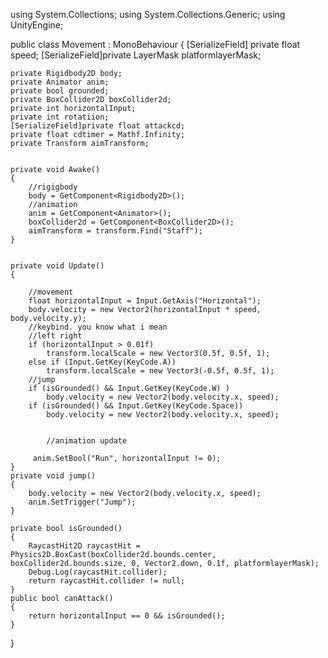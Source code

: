 using System.Collections;
using System.Collections.Generic;
using UnityEngine;

public class Movement : MonoBehaviour
{
    [SerializeField] private float speed;
    [SerializeField]private LayerMask platformlayerMask;

    private Rigidbody2D body;
    private Animator anim;
    private bool grounded;
    private BoxCollider2D boxCollider2d;
    private int horizontalInput;
    private int rotatiion;
    [SerializeField]private float attackcd;
    private float cdtimer = Mathf.Infinity;
    private Transform aimTransform;
    

    private void Awake()
    {
        //rigigbody
        body = GetComponent<Rigidbody2D>();
        //animation
        anim = GetComponent<Animator>();
        boxCollider2d = GetComponent<BoxCollider2D>();
        aimTransform = transform.Find("Staff");
    }
    

    private void Update()
    {
        
        //movement
        float horizontalInput = Input.GetAxis("Horizontal");
        body.velocity = new Vector2(horizontalInput * speed, body.velocity.y);
        //keybind. you know what i mean
        //left right
        if (horizontalInput > 0.01f)
            transform.localScale = new Vector3(0.5f, 0.5f, 1);
        else if (Input.GetKey(KeyCode.A))
            transform.localScale = new Vector3(-0.5f, 0.5f, 1);
        //jump
        if (isGrounded() && Input.GetKey(KeyCode.W) )
            body.velocity = new Vector2(body.velocity.x, speed);
        if (isGrounded() && Input.GetKey(KeyCode.Space))
            body.velocity = new Vector2(body.velocity.x, speed);


            //animation update

         anim.SetBool("Run", horizontalInput != 0);
    }
    private void jump()
    {
        body.velocity = new Vector2(body.velocity.x, speed);
        anim.SetTrigger("Jump");
    }

    private bool isGrounded()
    {
        RaycastHit2D raycastHit = Physics2D.BoxCast(boxCollider2d.bounds.center, boxCollider2d.bounds.size, 0, Vector2.down, 0.1f, platformlayerMask);
        Debug.Log(raycastHit.collider);
        return raycastHit.collider != null;
    }
    public bool canAttack()
    {
        return horizontalInput == 0 && isGrounded();
    }
}

